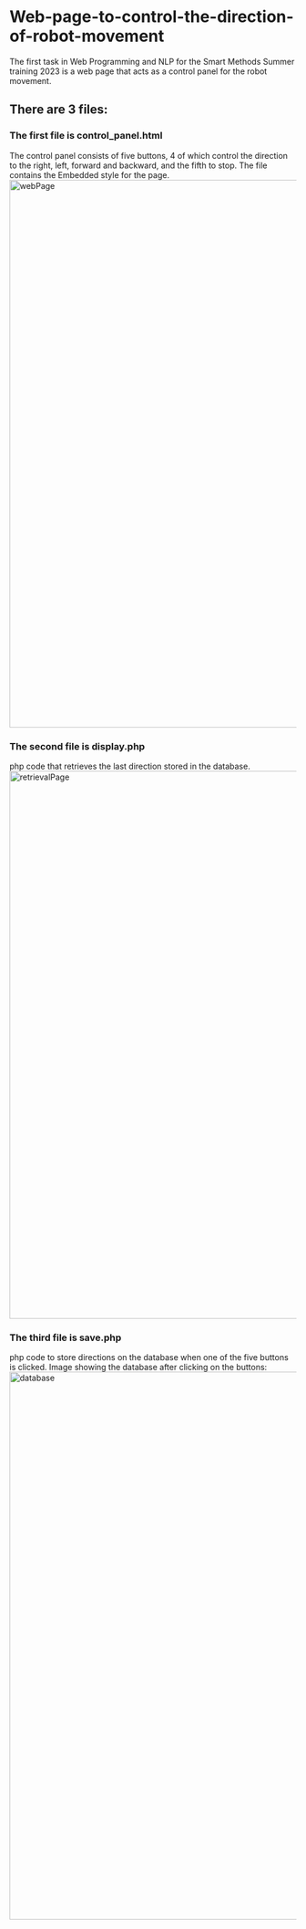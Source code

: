 # Web-page-to-control-the-direction-of-robot-movement
The first task in Web Programming and NLP for the Smart Methods Summer training 2023 is a web page that acts as a control panel for the robot movement.

## There are 3 files:

### The first file is control_panel.html
The control panel consists of five buttons, 4 of which control the direction to the right, left, forward and backward, and the fifth to stop.
The file contains the Embedded style for the page.
<img width="960" alt="webPage" src="https://github.com/Ebtihal09/Web-page-to-control-the-direction-of-robot-movement/assets/124944456/7404d8ea-38a3-43cd-bf6c-fff451f1dbaf">


### The second file is display.php
php code that retrieves the last direction stored in the database.
<img width="960" alt="retrievalPage" src="https://github.com/Ebtihal09/Web-page-to-control-the-direction-of-robot-movement/assets/124944456/3c5df2f2-9533-49a4-877d-d29ea83b2ae3">


### The third file is save.php
php code to store directions on the database when one of the five buttons is clicked.
Image showing the database after clicking on the buttons:
<img width="960" alt="database" src="https://github.com/Ebtihal09/Web-page-to-control-the-direction-of-robot-movement/assets/124944456/6fb5e1cd-6e7f-4944-b0c7-91bfeea24895">





